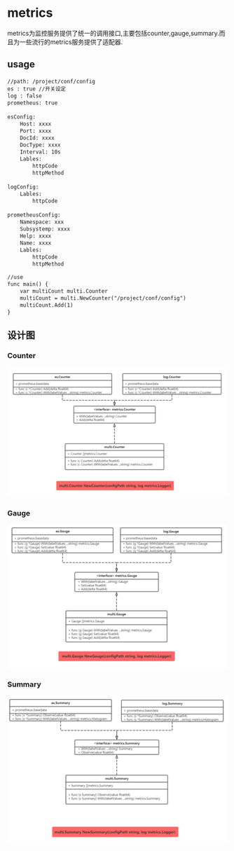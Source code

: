 # metrics

metrics为监控服务提供了统一的调用接口,主要包括counter,gauge,summary.而且为一些流行的metrics服务提供了适配器.

## usage

```golang 
//path: /project/conf/config
es : true //开关设定
log : false
prometheus: true

esConfig:
    Host: xxxx
    Port: xxxx
    DocId: xxxx
    DocType: xxxx
    Interval: 10s
    Lables:
        httpCode
        httpMethod

logConfig:
    Lables:
        httpCode

prometheusConfig:
    Namespace: xxx
    Subsystemp: xxxx
    Help: xxxx
    Name: xxxx
    Lables:
        httpCode
        httpMethod
```

```golang 
//use
func main() {
    var multiCount multi.Counter
    multiCount = multi.NewCounter("/project/conf/config")
    multiCount.Add(1)
}

```

## 设计图

### Counter
![counter](img/Counter.png)
### Gauge
![gauge](img/Gauge.png)
### Summary
![summary](img/Summary.png)



